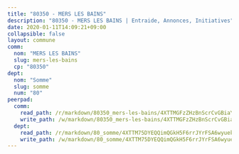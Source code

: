 ```yaml
---
title: "80350 - MERS LES BAINS"
description: "80350 - MERS LES BAINS | Entraide, Annonces, Initiatives"
date: 2020-01-11T14:09:21+09:00
collapsible: false
layout: commune
comm:
  nom: "MERS LES BAINS"
  slug: mers-les-bains
  cp: "80350"
dept:
  nom: "Somme"
  slug: somme
  num: "80"
peerpad:
  comm:
    read_path: /r/markdown/80350_mers-les-bains/4XTTMGFzZHzBnScrCvGBiaYVrEBqKRbB2k9ocKRF3BKCEdeJ5
    write_path: /w/markdown/80350_mers-les-bains/4XTTMGFzZHzBnScrCvGBiaYVrEBqKRbB2k9ocKRF3BKCEdeJ5-K3TgUPedwvPas2HvyTqcqwu2yAFhvPYjD5CYJm165WsVe7LbrnCsL3UkZByqFudrbuNDypJvkyLwm9S8m7mnTbHaad9nNgQSv9XDASqnYAETJxwwoC4TSiTcWZRb67WLhwPkpFjX
  dept:
    read_path: /r/markdown/80_somme/4XTTM75DYEQQimQGkH5F6rrJYrFSA6wyuekdgioEx7v45YjSw
    write_path: /w/markdown/80_somme/4XTTM75DYEQQimQGkH5F6rrJYrFSA6wyuekdgioEx7v45YjSw-K3TgTuB1DbUNHuFo9Fhh6JTUriPx8E5izGkmw9RSNTjUtMFPoZhqqp87szE8th3EytWSHGdhUuQUPjam8aJZh1SdH8pL3ibgUbMdNhU17kjAmSa49LMB2GjXvVwDVurE8mgce3XM
---
```


